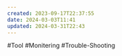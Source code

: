 ```yaml
---
created: 2023-09-17T22:37:55
date: 2024-03-03T11:41
updated: 2024-03-31T22:43
---
```

#Tool 
#Monitering
#Trouble-Shooting